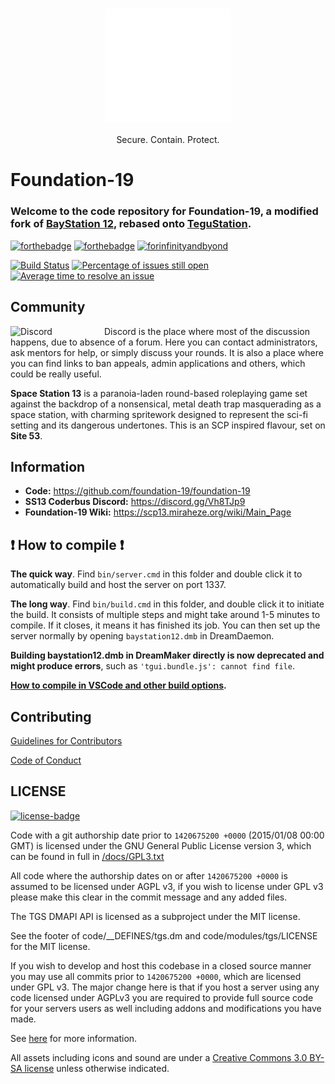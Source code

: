 ### <p align="center"><img src=".github/assets/f19.png" width="200"> 
<p align="center">Secure. Contain. Protect.

# Foundation-19
### Welcome to the code repository for **Foundation-19**, a modified fork of [BayStation 12](https://github.com/Baystation12/Baystation12), rebased onto [TeguStation](https://github.com/vlggms/tegustation).

[![forthebadge](https://forthebadge.com/images/badges/built-with-resentment.svg)](#) [![forthebadge](https://forthebadge.com/images/badges/contains-tasty-spaghetti-code.svg)](#) [![forinfinityandbyond](https://user-images.githubusercontent.com/5211576/29499758-4efff304-85e6-11e7-8267-62919c3688a9.gif)](https://www.reddit.com/r/SS13/comments/5oplxp/what_is_the_main_problem_with_byond_as_an_engine/dclbu1a)

[![Build Status](https://github.com/foundation-19/foundation-19/workflows/CI%20Suite/badge.svg)](https://github.com/foundation-19/foundation-19/actions?query=workflow%3A%22CI+Suite%22)
[![Percentage of issues still open](https://isitmaintained.com/badge/open/foundation-19/foundation-19.svg)](https://isitmaintained.com/project/vlggms/tegustation "Percentage of issues still open")
[![Average time to resolve an issue](https://isitmaintained.com/badge/resolution/foundation-19/foundation-19.svg)](https://isitmaintained.com/project/vlggms/tegustation "Average time to resolve an issue")

## Community
[<img src=".github/assets/discord.png" alt="Discord" width="150" align="left">](https://discord.gg/GbqVYJJAFk)
Discord is the place where most of the discussion happens, due to absence of a forum. Here you can contact administrators, ask mentors for help, or simply discuss your rounds. It is also a place where you can find links to ban appeals, admin applications and others, which could be really useful.

**Space Station 13** is a paranoia-laden round-based roleplaying game set against the backdrop of a nonsensical, metal death trap masquerading as a space station, with charming spritework designed to represent the sci-fi setting and its dangerous undertones. This is an SCP inspired flavour, set on **Site 53**.

## Information
* **Code:** https://github.com/foundation-19/foundation-19
* **SS13 Coderbus Discord:** https://discord.gg/Vh8TJp9
* **Foundation-19 Wiki:** https://scp13.miraheze.org/wiki/Main_Page

## :exclamation: How to compile :exclamation:

**The quick way**. Find `bin/server.cmd` in this folder and double click it to automatically build and host the server on port 1337.

**The long way**. Find `bin/build.cmd` in this folder, and double click it to initiate the build. It consists of multiple steps and might take around 1-5 minutes to compile. If it closes, it means it has finished its job. You can then set up the server normally by opening `baystation12.dmb` in DreamDaemon.

**Building baystation12.dmb in DreamMaker directly is now deprecated and might produce errors**, such as `'tgui.bundle.js': cannot find file`.

**[How to compile in VSCode and other build options](tools/build/README.md).**

## Contributing
[Guidelines for Contributors](.github/CONTRIBUTING.md)

[Code of Conduct](docs/CODE_OF_CONDUCT.md)

## LICENSE
[![license-badge](https://www.gnu.org/graphics/agplv3-155x51.png)](https://www.gnu.org/licenses/agpl-3.0.html)

Code with a git authorship date prior to `1420675200 +0000` (2015/01/08 00:00 GMT) is licensed under the GNU General Public License version 3, which can be found in full in [/docs/GPL3.txt](/docs/GPL3.txt)

All code where the authorship dates on or after `1420675200 +0000` is assumed to be licensed under AGPL v3, if you wish to license under GPL v3 please make this clear in the commit message and any added files.

The TGS DMAPI API is licensed as a subproject under the MIT license.

See the footer of code/__DEFINES/tgs.dm and code/modules/tgs/LICENSE for the MIT license.

If you wish to develop and host this codebase in a closed source manner you may use all commits prior to `1420675200 +0000`, which are licensed under GPL v3.  The major change here is that if you host a server using any code licensed under AGPLv3 you are required to provide full source code for your servers users as well including addons and modifications you have made.

See [here](https://www.gnu.org/licenses/why-affero-gpl.html) for more information.

All assets including icons and sound are under a [Creative Commons 3.0 BY-SA license](https://creativecommons.org/licenses/by-sa/3.0/) unless otherwise indicated.
